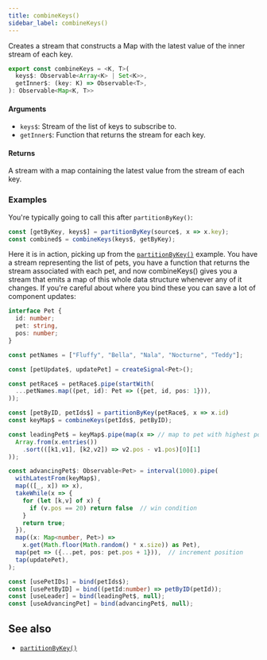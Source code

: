 ```yaml
---
title: combineKeys()
sidebar_label: combineKeys()
---
```


Creates a stream that constructs a Map with the latest value of the inner stream
of each key.

```ts
export const combineKeys = <K, T>(
  keys$: Observable<Array<K> | Set<K>>,
  getInner$: (key: K) => Observable<T>,
): Observable<Map<K, T>>
```

#### Arguments

- `keys$`: Stream of the list of keys to subscribe to.
- `getInner$`: Function that returns the stream for each key.

#### Returns

A stream with a map containing the latest value from the stream of each key.

### Examples

You're typically going to call this after `partitionByKey()`:

```ts
const [getByKey, keys$] = partitionByKey(source$, x => x.key);
const combined$ = combineKeys(keys$, getByKey);
```

Here it is in action, picking up from the [`partitionByKey()`](partitionByKey)
example. You have a stream representing the list of pets, you have a function
that returns the stream associated with each pet, and now combineKeys() gives
you a stream that emits a map of this whole data structure whenever any of it
changes. If you're careful about where you bind these you can save a lot of
component updates:

```ts
interface Pet {
  id: number;
  pet: string,
  pos: number;
}

const petNames = ["Fluffy", "Bella", "Nala", "Nocturne", "Teddy"];

const [petUpdate$, updatePet] = createSignal<Pet>();

const petRace$ = petRace$.pipe(startWith(
  ...petNames.map((pet, id): Pet => ({pet, id, pos: 1})),
));

const [petByID, petIds$] = partitionByKey(petRace$, x => x.id)
const keyMap$ = combineKeys(petIds$, petByID);

const leadingPet$ = keyMap$.pipe(map(x => // map to pet with highest pos
  Array.from(x.entries())
    .sort(([k1,v1], [k2,v2]) => v2.pos - v1.pos)[0][1]
));

const advancingPet$: Observable<Pet> = interval(1000).pipe(
  withLatestFrom(keyMap$),
  map(([_, x]) => x),
  takeWhile(x => {
    for (let [k,v] of x) {
      if (v.pos == 20) return false  // win condition
    }
    return true;
  }),
  map((x: Map<number, Pet>) =>
    x.get(Math.floor(Math.random() * x.size)) as Pet),
  map(pet => ({...pet, pos: pet.pos + 1})),  // increment position
  tap(updatePet),
);

const [usePetIDs] = bind(petIds$);
const [usePetByID] = bind((petId:number) => petByID(petId));
const [useLeader] = bind(leadingPet$, null);
const [useAdvancingPet] = bind(advancingPet$, null);
```

## See also

- [`partitionByKey()`](partitionByKey)
